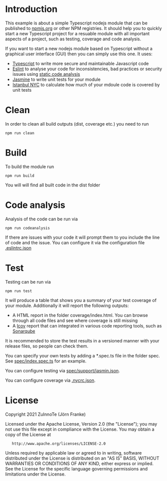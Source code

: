 # Introduction
This example is about a simple Typescript nodejs module that can be published to [npmjs.org](https://docs.npmjs.com/packages-and-modules/contributing-packages-to-the-registry) or other NPM registries. It should help you to quickly start a new Typescript project for a resuable module with all important aspects of a project, such as testing, coverage and code analysis.

If you want to start a new nodejs module based on Typescript without a graphical user interface (GUI) then you can simply use this one.
It uses:
* [Typescript](https://en.wikipedia.org/wiki/TypeScript) to write more secure and maintainable Javascript code
* [Eslint](https://en.wikipedia.org/wiki/ESLint) to analyse your code for inconsistencies, bad practices or security issues using [static code analysis](https://en.wikipedia.org/wiki/Static_program_analysis)
* [Jasmine](https://jasmine.github.io/) to write unit tests for your module
* [Istanbul NYC](https://github.com/istanbuljs/nyc) to calculate how much of your mdoule code is covered by unit tests

# Clean
In order to clean all build outputs (dist, coverage etc.) you need to run
```
npm run clean
```

# Build
To build the module run
```
npm run build
```
You will will find all built code in the dist folder

# Code analysis
Analysis of the code can be run via
```
npm run codeanalysis
```
If there are issues with your code it will prompt them to you include the line of code and the issue.
You can configure it via the configuration file [.eslintrc.json](.eslintrc.json)

# Test
Testing can be run via
```
npm run test
```

It will produce a table that shows you a summary of your test coverage of your module. Additionally it will report the following outputs:
* A HTML report in the folder coverage/index.html. You can browse through all code files and see where coverage is still missing
* A [lcov](https://linux.die.net/man/1/lcov) report that can integrated in various code reporting tools, such as [Sonarqube](https://en.wikipedia.org/wiki/SonarQube) 

It is recommended to store the test results in a versioned manner with your release files, so people can check them.

You can specify your own tests by adding a *.spec.ts file in the folder spec. See [spec/index.spec.ts](spec/index.spec.ts) for an example.

You can configure testing via [spec/support/jasmin.json](spec/support/jasmine.json).

You can configure coverage via [.nycrc.json](.nycrc.json).


# License
   Copyright 2021 ZuInnoTe (Jörn Franke)

   Licensed under the Apache License, Version 2.0 (the "License");
   you may not use this file except in compliance with the License.
   You may obtain a copy of the License at

       http://www.apache.org/licenses/LICENSE-2.0

   Unless required by applicable law or agreed to in writing, software
   distributed under the License is distributed on an "AS IS" BASIS,
   WITHOUT WARRANTIES OR CONDITIONS OF ANY KIND, either express or implied.
   See the License for the specific language governing permissions and
   limitations under the License.
